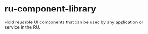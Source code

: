 # ru-component-library
Hold reusable UI components that can be used by any application or service in the RU.
